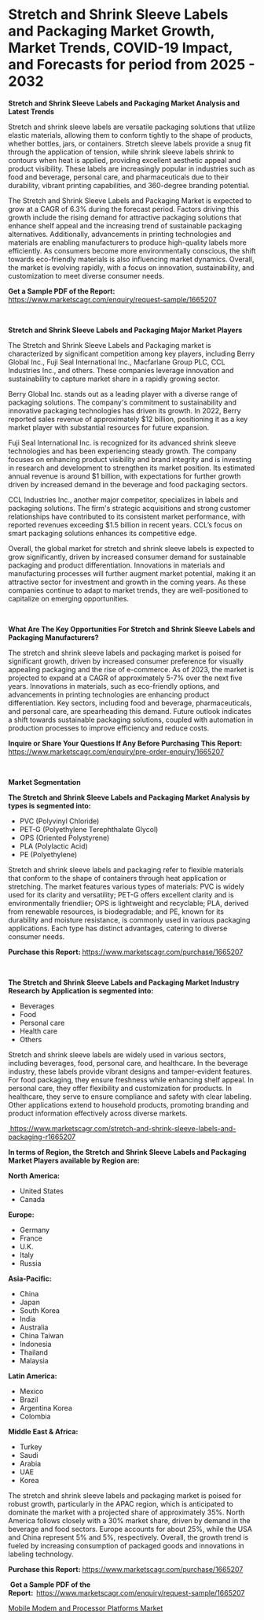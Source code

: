 <p><h1>Stretch and Shrink Sleeve Labels and Packaging Market Growth, Market Trends, COVID-19 Impact, and Forecasts for period from 2025 - 2032</h1></p><p><strong>Stretch and Shrink Sleeve Labels and Packaging Market Analysis and Latest Trends</strong></p>
<p><p>Stretch and shrink sleeve labels are versatile packaging solutions that utilize elastic materials, allowing them to conform tightly to the shape of products, whether bottles, jars, or containers. Stretch sleeve labels provide a snug fit through the application of tension, while shrink sleeve labels shrink to contours when heat is applied, providing excellent aesthetic appeal and product visibility. These labels are increasingly popular in industries such as food and beverage, personal care, and pharmaceuticals due to their durability, vibrant printing capabilities, and 360-degree branding potential.</p><p>The Stretch and Shrink Sleeve Labels and Packaging Market is expected to grow at a CAGR of 6.3% during the forecast period. Factors driving this growth include the rising demand for attractive packaging solutions that enhance shelf appeal and the increasing trend of sustainable packaging alternatives. Additionally, advancements in printing technologies and materials are enabling manufacturers to produce high-quality labels more efficiently. As consumers become more environmentally conscious, the shift towards eco-friendly materials is also influencing market dynamics. Overall, the market is evolving rapidly, with a focus on innovation, sustainability, and customization to meet diverse consumer needs.</p></p>
<p><strong>Get a Sample PDF of the Report:&nbsp;</strong> <a href="https://www.marketscagr.com/enquiry/request-sample/1665207?utm_campaign=1889&utm_medium=2&utm_source=Github&utm_content=ia&utm_term=08032025&utm_id=stretch-and-shrink-sleeve-labels-and-packaging">https://www.marketscagr.com/enquiry/request-sample/1665207</a></p>
<p>&nbsp;</p>
<p><strong>Stretch and Shrink Sleeve Labels and Packaging Major Market Players</strong></p>
<p><p>The Stretch and Shrink Sleeve Labels and Packaging market is characterized by significant competition among key players, including Berry Global Inc., Fuji Seal International Inc., Macfarlane Group PLC, CCL Industries Inc., and others. These companies leverage innovation and sustainability to capture market share in a rapidly growing sector.</p><p>Berry Global Inc. stands out as a leading player with a diverse range of packaging solutions. The company's commitment to sustainability and innovative packaging technologies has driven its growth. In 2022, Berry reported sales revenue of approximately $12 billion, positioning it as a key market player with substantial resources for future expansion.</p><p>Fuji Seal International Inc. is recognized for its advanced shrink sleeve technologies and has been experiencing steady growth. The company focuses on enhancing product visibility and brand integrity and is investing in research and development to strengthen its market position. Its estimated annual revenue is around $1 billion, with expectations for further growth driven by increased demand in the beverage and food packaging sectors.</p><p>CCL Industries Inc., another major competitor, specializes in labels and packaging solutions. The firm's strategic acquisitions and strong customer relationships have contributed to its consistent market performance, with reported revenues exceeding $1.5 billion in recent years. CCL’s focus on smart packaging solutions enhances its competitive edge.</p><p>Overall, the global market for stretch and shrink sleeve labels is expected to grow significantly, driven by increased consumer demand for sustainable packaging and product differentiation. Innovations in materials and manufacturing processes will further augment market potential, making it an attractive sector for investment and growth in the coming years. As these companies continue to adapt to market trends, they are well-positioned to capitalize on emerging opportunities.</p></p>
<p>&nbsp;</p>
<p><strong>What Are The Key Opportunities For Stretch and Shrink Sleeve Labels and Packaging Manufacturers?</strong></p>
<p><p>The stretch and shrink sleeve labels and packaging market is poised for significant growth, driven by increased consumer preference for visually appealing packaging and the rise of e-commerce. As of 2023, the market is projected to expand at a CAGR of approximately 5-7% over the next five years. Innovations in materials, such as eco-friendly options, and advancements in printing technologies are enhancing product differentiation. Key sectors, including food and beverage, pharmaceuticals, and personal care, are spearheading this demand. Future outlook indicates a shift towards sustainable packaging solutions, coupled with automation in production processes to improve efficiency and reduce costs.</p></p>
<p><strong>Inquire or Share Your Questions If Any Before Purchasing This Report:</strong> <a href="https://www.marketscagr.com/enquiry/pre-order-enquiry/1665207?utm_campaign=1889&utm_medium=2&utm_source=Github&utm_content=ia&utm_term=08032025&utm_id=stretch-and-shrink-sleeve-labels-and-packaging">https://www.marketscagr.com/enquiry/pre-order-enquiry/1665207</a></p>
<p>&nbsp;</p>
<p><strong>Market Segmentation</strong></p>
<p><strong>The Stretch and Shrink Sleeve Labels and Packaging Market Analysis by types is segmented into:</strong></p>
<p><ul><li>PVC (Polyvinyl Chloride)</li><li>PET-G (Polyethylene Terephthalate Glycol)</li><li>OPS (Oriented Polystyrene)</li><li>PLA (Polylactic Acid)</li><li>PE (Polyethylene)</li></ul></p>
<p><p>Stretch and shrink sleeve labels and packaging refer to flexible materials that conform to the shape of containers through heat application or stretching. The market features various types of materials: PVC is widely used for its clarity and versatility; PET-G offers excellent clarity and is environmentally friendlier; OPS is lightweight and recyclable; PLA, derived from renewable resources, is biodegradable; and PE, known for its durability and moisture resistance, is commonly used in various packaging applications. Each type has distinct advantages, catering to diverse consumer needs.</p></p>
<p><strong>Purchase this Report:&nbsp;</strong><a href="https://www.marketscagr.com/purchase/1665207?utm_campaign=1889&utm_medium=2&utm_source=Github&utm_content=ia&utm_term=08032025&utm_id=stretch-and-shrink-sleeve-labels-and-packaging">https://www.marketscagr.com/purchase/1665207</a></p>
<p>&nbsp;</p>
<p><strong>The Stretch and Shrink Sleeve Labels and Packaging Market Industry Research by Application is segmented into:</strong></p>
<p><ul><li>Beverages</li><li>Food</li><li>Personal care</li><li>Health care</li><li>Others</li></ul></p>
<p><p>Stretch and shrink sleeve labels are widely used in various sectors, including beverages, food, personal care, and healthcare. In the beverage industry, these labels provide vibrant designs and tamper-evident features. For food packaging, they ensure freshness while enhancing shelf appeal. In personal care, they offer flexibility and customization for products. In healthcare, they serve to ensure compliance and safety with clear labeling. Other applications extend to household products, promoting branding and product information effectively across diverse markets.</p></p>
<p><a href="https://www.marketscagr.com/stretch-and-shrink-sleeve-labels-and-packaging-r1665207?utm_campaign=1889&utm_medium=2&utm_source=Github&utm_content=ia&utm_term=08032025&utm_id=stretch-and-shrink-sleeve-labels-and-packaging">&nbsp;https://www.marketscagr.com/stretch-and-shrink-sleeve-labels-and-packaging-r1665207</a></p>
<p><strong>In terms of Region, the Stretch and Shrink Sleeve Labels and Packaging Market Players available by Region are:</strong></p>
<p>
    <p> <strong> North America: </strong>
        <ul>
            <li>United States</li>
            <li>Canada</li>
        </ul>
        </p> 
    <p> <strong> Europe: </strong>
        <ul>
            <li>Germany</li>
            <li>France</li>
            <li>U.K.</li>
            <li>Italy</li>
            <li>Russia</li>
        </ul>
        </p> 
    <p> <strong> Asia-Pacific: </strong>
        <ul>
            <li>China</li>
            <li>Japan</li>
            <li>South Korea</li>
            <li>India</li>
            <li>Australia</li>
            <li>China Taiwan</li>
            <li>Indonesia</li>
            <li>Thailand</li>
            <li>Malaysia</li>
        </ul>
        </p> 
    <p> <strong> Latin America: </strong>
        <ul>
            <li>Mexico</li>
            <li>Brazil</li>
            <li>Argentina Korea</li>
            <li>Colombia</li>
        </ul>
        </p> 
    <p> <strong> Middle East & Africa: </strong>
        <ul>
            <li>Turkey</li>
            <li>Saudi</li>
            <li>Arabia</li>
            <li>UAE</li>
            <li>Korea</li>
        </ul>
    </p>
    </p>
<p><p>The stretch and shrink sleeve labels and packaging market is poised for robust growth, particularly in the APAC region, which is anticipated to dominate the market with a projected share of approximately 35%. North America follows closely with a 30% market share, driven by demand in the beverage and food sectors. Europe accounts for about 25%, while the USA and China represent 5% and 5%, respectively. Overall, the growth trend is fueled by increasing consumption of packaged goods and innovations in labeling technology.</p></p>
<p><strong>Purchase this Report: </strong><a href="https://www.marketscagr.com/purchase/1665207?utm_campaign=1889&utm_medium=2&utm_source=Github&utm_content=ia&utm_term=08032025&utm_id=stretch-and-shrink-sleeve-labels-and-packaging">https://www.marketscagr.com/purchase/1665207</a></p>
<p>&nbsp;<strong>Get a Sample PDF of the Report:&nbsp;&nbsp;</strong><a href="https://www.marketscagr.com/enquiry/request-sample/1665207?utm_campaign=1889&utm_medium=2&utm_source=Github&utm_content=ia&utm_term=08032025&utm_id=stretch-and-shrink-sleeve-labels-and-packaging">https://www.marketscagr.com/enquiry/request-sample/1665207</a></p>
<p><strong></strong></p>
<p><p><a href="https://github.com/prosalinda88/Market-Research-Report-List-7/blob/main/mobile-modem-and-processor-platforms-market.md?utm_campaign=1889&utm_medium=2&utm_source=Github&utm_content=ia&utm_term=08032025&utm_id=stretch-and-shrink-sleeve-labels-and-packaging">Mobile Modem and Processor Platforms Market</a></p></p>